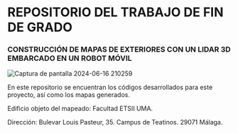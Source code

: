 # REPOSITORIO DEL TRABAJO DE FIN DE GRADO
### CONSTRUCCIÓN DE MAPAS DE EXTERIORES CON UN LIDAR 3D EMBARCADO EN UN ROBOT MÓVIL

![Captura de pantalla 2024-06-16 210259](https://github.com/FranciscoAnayaPalacios/TFG/assets/145780472/5b7bc1b5-85b5-442b-8fcf-9b03f0569dfe)

En este repositorio se encuentran los códigos desarrollados para este proyecto, así como los mapas generados.

Edificio objeto del mapeado: Facultad ETSII UMA.

Dirección: Bulevar Louis Pasteur, 35. Campus de Teatinos. 29071 Málaga.

